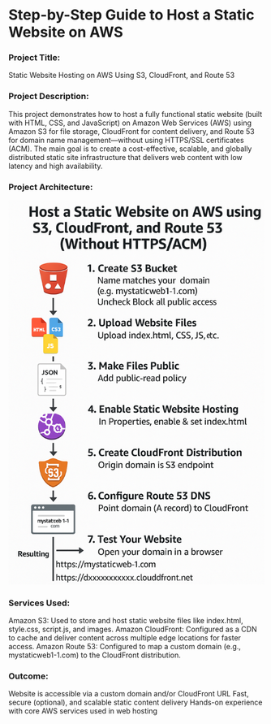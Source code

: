  # Step-by-Step Guide to Host a Static Website on AWS
### Project Title:
Static Website Hosting on AWS Using S3, CloudFront, and Route 53
### Project Description:
This project demonstrates how to host a fully functional static website (built with HTML, CSS, and JavaScript) on Amazon Web Services (AWS) using Amazon S3 for file storage, CloudFront for content delivery, and Route 53 for domain name management—without using HTTPS/SSL certificates (ACM).
The main goal is to create a cost-effective, scalable, and globally distributed static site infrastructure that delivers web content with low latency and high availability.
### Project Architecture:
![image alt](https://github.com/shrujan23/Host-Static-Website-on-AWS/blob/fc467097f4b2dc1ab776e897e6ac50b87aba19ae/3e8eab8d-4e4c-4862-bb0c-693ab708ee57.png)
### Services Used:
Amazon S3: Used to store and host static website files like index.html, style.css, script.js, and images.
Amazon CloudFront: Configured as a CDN to cache and deliver content across multiple edge locations for faster access.
Amazon Route 53: Configured to map a custom domain (e.g., mystaticweb1-1.com) to the CloudFront distribution.
### Outcome:
Website is accessible via a custom domain and/or CloudFront URL
Fast, secure (optional), and scalable static content delivery
Hands-on experience with core AWS services used in web hosting
